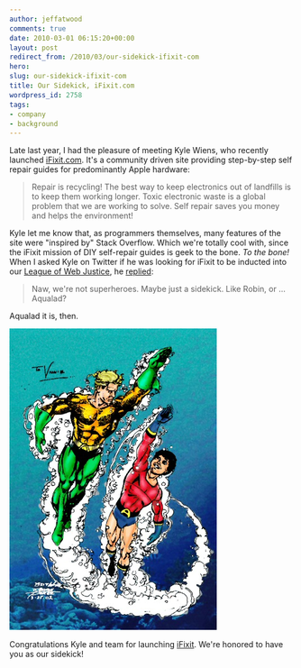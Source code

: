 ```yaml
---
author: jeffatwood
comments: true
date: 2010-03-01 06:15:20+00:00
layout: post
redirect_from: /2010/03/our-sidekick-ifixit-com
hero:
slug: our-sidekick-ifixit-com
title: Our Sidekick, iFixit.com
wordpress_id: 2758
tags:
- company
- background
---
```



Late last year, I had the pleasure of meeting Kyle Wiens, who recently launched [iFixit.com](http://iFixit.com). It's a community driven site providing step-by-step self repair guides for predominantly Apple hardware:





<blockquote>
Repair is recycling! The best way to keep electronics out of landfills is to keep them working longer. Toxic electronic waste is a global problem that we are working to solve. Self repair saves you money and helps the environment!
</blockquote>





Kyle let me know that, as programmers themselves, many features of the site were "inspired by" Stack Overflow. Which we're totally cool with, since the iFixit mission of DIY self-repair guides is geek to the bone. _To the bone!_ When I asked Kyle on Twitter if he was looking for iFixit to be inducted into our [League of Web Justice](http://blog.stackoverflow.com/2009/07/why-cant-you-have-just-one-site/), he [replied](http://twitter.com/kwiens/status/6437390641):





<blockquote>
Naw, we're not superheroes. Maybe just a sidekick. Like Robin, or ... Aqualad?
</blockquote>





Aqualad it is, then.



![](/images/wordpress/aquaman-and-aqualad.jpg)



Congratulations Kyle and team for launching [iFixit](http://iFixit.com). We're honored to have you as our sidekick!

